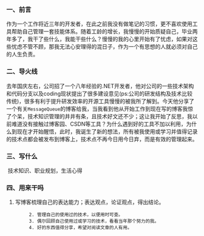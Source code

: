### 一、前言
​        作为一个工作将近三年的开发者，在此之前我没有做笔记的习惯，更不喜欢使用工具帮助自己管理一套技能体系。随着工龄的增长，我慢慢的开始质疑自己，毕业两年多了，我干了些什么，我能干些什么？慢慢的我的心里开始有了忧虑，如果对这些忧虑不管不顾，那我无法心安理得的混日子，作为一个有思想的人就必须对自己的人生负责。
### 二、导火线
​        去年国庆左右，公司招了一个八年经验的.NET开发者，他对公司的一些技术架构和代码分支以及coding现状提出了很多建设意见(ps:公司的研发结构及技术比较传统)，很多有利于提升研发效率的开源工具慢慢的被我所了解到。今天他分享了一个有关`MessageQueue`的博客给我，当我看到他从开始工作到现在写的博客我惊了个呆，技术知识管理的井井有条，且技术好文还不少；这让我开始了反思，我以前难道没有接触过博客园、CSDN等工具？为什么遇到好的工具不加以利用，为什么到现在才开始醒悟，此时，我诞生了新的想法，所有被我使用或学习并值得记录的技术点都会被发布到博客上，技术点不再今日用今日弃，而是有效的管理起来。
### 三、写什么

​		技术知识、职业规划，生活心得

### 四、用来干吗

1. 写博客梳理自己的表达能力；表达观点，论证观点，得出结论。

     		2. 管理自己的使用过的技术，以便用时可查。
     		3. 偶尔回顾自己使用过或学习的技术，看看当年那个努力的我。
     		4. 好的东西值得分享，希望对阅读文章的人有用。